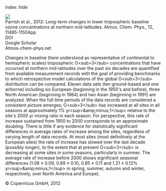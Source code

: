 index: hide

<div class="Citation">
    <div class="Citation-thumb CitationThumb-linked"  data-href="https://doi.org/10.5194/acp-12-11485-2012">
      <img src="https://static.claimspace.cloud/climate-study-static/refs/thumbs/2/Parrish_et_al_2012-thumb.png" />
    </div>

  <div class="Citation-body">
    <div class="Citation-text">Parrish et al., 2012: Long-term changes in lower tropospheric baseline ozone concentrations at northern mid-latitudes. <span class="Article-journal">Atmos. Chem. Phys., </span><span class="Article-volume">12, </span>11485-11504pp.</div>
    <div class="Citation-links">
      <div class="CitationLink" data-href="https://doi.org/10.5194/acp-12-11485-2012">
        <div class="CitationLink-icon CitationLink-Doi"></div>
        <div class="CitationLink-text">DOI</div>
      </div>
      <div class="CitationLink" data-href="https://scholar.google.com/scholar?q=10.5194/acp-12-11485-2012">
        <div class="CitationLink-icon CitationLink-Scholar"></div>
        <div class="CitationLink-text">Google Scholar</div>
      </div>
      <div class="CitationLink" data-href="http://www.atmos-chem-phys.net/12/11485/2012/acp-12-11485-2012.pdf">
        <div class="CitationLink-icon CitationLink-Publisher"></div>
        <div class="CitationLink-text">Atmos-chem-phys.net</div>
      </div>
    </div>
  </div>
</div>

Changes in baseline (here understood as representative of continental to hemispheric scales) tropospheric O&lt;sub&gt;3&lt;/sub&gt; concentrations that have occurred at northern mid-latitudes over the past six decades are quantified from available measurement records with the goal of providing benchmarks to which retrospective model calculations of the global O&lt;sub&gt;3&lt;/sub&gt; distribution can be compared. Eleven data sets (ten ground-based and one airborne) including six European (beginning in the 1950's and before), three North American (beginning in 1984) and two Asian (beginning in 1991) are analyzed. When the full time periods of the data records are considered a consistent picture emerges; O&lt;sub&gt;3&lt;/sub&gt; has increased at all sites in all seasons at approximately 1% yr&lt;sup&gt;&amp;amp;minus;1&lt;/sup&gt; relative to the site's 2000 yr mixing ratio in each season. For perspective, this rate of increase sustained from 1950 to 2000 corresponds to an approximate doubling. There is little if any evidence for statistically significant differences in average rates of increase among the sites, regardless of varying length of data records. At most sites (most definitively at the European sites) the rate of increase has slowed over the last decade (possibly longer), to the extent that at present O&lt;sub&gt;3&lt;/sub&gt; is decreasing at some sites in some seasons, particularly in summer. The average rate of increase before 2000 shows significant seasonal differences (1.08 ± 0.09, 0.89 ± 0.10, 0.85 ± 0.11 and 1.21 ± 0.12% yr&lt;sup&gt;&amp;amp;minus;1&lt;/sup&gt; in spring, summer, autumn and winter, respectively, over North America and Europe).

<div class="Citation-copy">
&copy; Copernicus GmbH, 2012
</div>